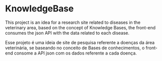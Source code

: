 # KnowledgeBase
 
This project is an idea for a research site related to diseases in the veterinary area, based on the concept of Knowledge Bases, the front-end consumes the json API with the data related to each disease.

Esse projeto é uma ideia de site de pesquisa referente a doenças da área veterinária, se baseando no conceito de Bases de conhecimentos, o front-end consome a API json com os dados referente a cada doença.
